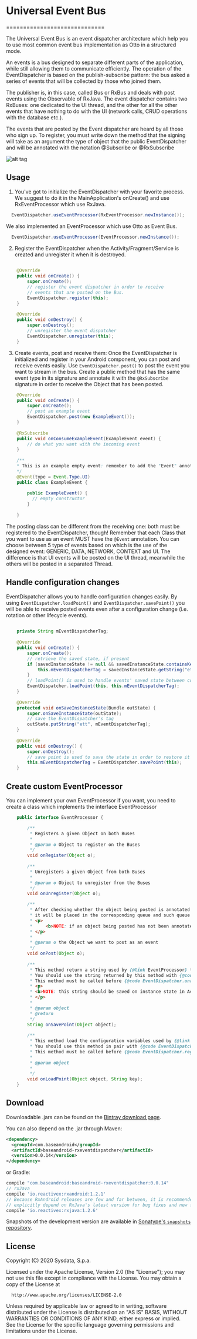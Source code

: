 # Universal Event Bus
=============================

The Universal Event Bus is an event dispatcher architecture which help you to use most common event bus implementation as Otto in a structured mode.

An events is a bus designed to separate different parts of the application, while still allowing them to communicate efficiently.
The operation of the EventDispatcher is based on the publish-subscribe pattern: the bus asked a series of events that will be collected by those who joined them.

The publisher is, in this case, called Bus or RxBus and deals with post events using the Observable of RxJava. The event dispatcher contains two RxBuses: one dedicated to the UI thread, and the other for all the other events that have nothing to do with the UI (network calls, CRUD operations with the database etc.).

The events that are posted by the Event dispatcher are heard by all those who sign up. To register, you must write down the method that the signing will take as an argument the type of object that the public EventDispatcher and will be annotated with the notation @Subscribe or @RxSubscribe

![alt tag](http://sharing.sysdata.it/fvgmock/ues-diagram01.png)

Usage
--------

1) You've got to initialize the EventDispatcher with your favorite process. 
We suggest to do it in the MainApplication's onCreate() and use RxEventProcessor which use RxJava.

```java
  EventDispatcher.useEventProcessor(RxEventProcessor.newInstance());
```
We also implemented an EventProcessor which use Otto as Event Bus.

```java
  EventDispatcher.useEventProcessor(EventProcessor.newInstance());
```
2) Register the EventDispatcher when the Activity/Fragment/Service is created and unregister it when it is destroyed.

```java
    
    @Override
    public void onCreate() {
        super.onCreate();
        // register the event dispatcher in order to receive 
        // events that are posted on the Bus.
        EventDispatcher.register(this);
    }
    
    @Override
    public void onDestroy() {
        super.onDestroy();
        // unregister the event dispatcher
        EventDispatcher.unregister(this);
    }
```
3) Create events, post and receive them: Once the EventDispatcher is initialized and register in your Android component, you can post and receive events easily. Use `EventDispatcher.post()` to post the event you want to stream in the bus. Create a public method that has the same event type in its signature and annotate it with the `@RxSubscribe` signature in order to receive the Object that has been posted.

```java
    @Override
    public void onCreate() {
        super.onCreate();
        // post an example event 
        EventDispatcher.post(new ExampleEvent());
    }
    
    @RxSubscribe
    public void onConsumeExampleEvent(ExampleEvent event) {
        // do what you want with the incoming event
    }
    
    /**
    * This is an example empty event: remember to add the "Event" annotation!!
    */
    @Event(type = Event.Type.UI)
    public class ExampleEvent {
    
        public ExampleEvent() {
          // empty constructor
        }
        
    }
```

The posting class can be different from the receiving one: both must be registered to the EventDispatcher, though! Remember that each Class that you want to use as an event MUST have the `@Event` annotation. You can choose between 5 type of events based on which is the use of the designed event: GENERIC, DATA, NETWORK, CONTEXT and UI. The difference is that UI events will be posted on the UI thread, meanwhile the others will be posted in a separated Thread.

Handle configuration changes
--------

EventDispatcher allows you to handle configuration changes easily. By using `EventDispatcher.loadPoint()` and `EventDispatcher.savePoint()` you will be able to receive posted events even after a configuration change (i.e. rotation or other lifecycle events).

```java
    
    private String mEventDispatcherTag;
    
    @Override
    public void onCreate() {
        super.onCreate();
        // retrieve the saved state, if present
        if (savedInstanceState != null && savedInstanceState.containsKey("ett")) {
            this.mEventDispatcherTag = savedInstanceState.getString("ett");
        }
        // loadPoint() is used to handle events' saved state between configuration changes 
        EventDispatcher.loadPoint(this, this.mEventDispatcherTag);
    }
    
    @Override
    protected void onSaveInstanceState(Bundle outState) {
        super.onSaveInstanceState(outState);
        // save the EventDispatcher's tag
        outState.putString("ett", mEventDispatcherTag);
    }
    
    @Override
    public void onDestroy() {
        super.onDestroy();
        // save point is used to save the state in order to restore it later, after the configuration change.
        this.mEventDispatcherTag = EventDispatcher.savePoint(this);
    }
```

Create custom EventProcessor
--------

You can implement your own EventProcessor if you want, you need to create a class which implements the interface EventProcessor

```java
    public interface EventProcessor {

        /**
         * Registers a given Object on both Buses
         *
         * @param o Object to register on the Buses
         */
        void onRegister(Object o);
    
        /**
         * Unregisters a given Object from both Buses
         *
         * @param o Object to unregister from the Buses
         */
        void onUnregister(Object o);

        /**
         * After checking whether the object being posted is annotated with the {@link Event} Annotation,
         * it will be placed in the corresponding queue and such queue will be then sorted by {@link Event.Priority}.
         * <p>
         *     <b>NOTE: if an object being posted has not been annotated with the {@link Event} Annotation it will be disregarded!!!</b>
         * </p>
         *
         * @param o the Object we want to post as an event
         */
        void onPost(Object o);
    
        /**
         * This method return a string used by {@link EventProcessor} to save the state of the object in configuration changes.<br>
         * You should use the string returned by this method with {@code EventDispatcher.loadPoint()}<br>
         * This method must be called before {@code EventDispatcher.unregister(...)} (in {@code OnPause(...)} method for example)
         * <p>
         * <b>NOTE: this string should be saved on instance state in Activity and retrieved when it restart on OnCreate(...) method</b>
         * </p>
         *
         * @param object
         * @return
         */
        String onSavePoint(Object object);
    
        /**
         * This method load the configuration variables used by {@link EventDispatcher} to handle the configuration changes.<br>
         * You should use this method in pair with {@code EventDispatcher.savePoint(...)}.<br>
         * This method must be called before {@code EventDispatcher.register(...)} (in {@code OnResume(...)} method for example)<br>
         *
         * @param object
         *
         */
        void onLoadPoint(Object object, String key);
    }
```


Download
--------

Downloadable .jars can be found on the [Bintray download page][2].

You can also depend on the .jar through Maven:
```xml
<dependency>
  <groupId>com.baseandroid</groupId>
  <artifactId>baseandroid-rxeventdispatcher</artifactId>
  <version>0.0.14</version>
</dependency>
```
or Gradle:
```groovy
compile "com.baseandroid:baseandroid-rxeventdispatcher:0.0.14"
// rxJava
compile 'io.reactivex:rxandroid:1.2.1'
// Because RxAndroid releases are few and far between, it is recommended you also
// explicitly depend on RxJava's latest version for bug fixes and new features.
compile 'io.reactivex:rxjava:1.2.6'
```

Snapshots of the development version are available in [Sonatype's `snapshots` repository][snap].



License
-------

  Copyright (C) 2020 Sysdata, S.p.a.
 
  Licensed under the Apache License, Version 2.0 (the "License");
  you may not use this file except in compliance with the License.
  You may obtain a copy of the License at
 
      http://www.apache.org/licenses/LICENSE-2.0
 
  Unless required by applicable law or agreed to in writing, software
  distributed under the License is distributed on an "AS IS" BASIS,
  WITHOUT WARRANTIES OR CONDITIONS OF ANY KIND, either express or implied.
  See the License for the specific language governing permissions and
  limitations under the License.



 [1]: http://square.github.com/otto/
 [2]: https://dl.bintray.com/sysdata/maven/com/baseandroid/baseandroid-eventdispatcher/
 [snap]: https://oss.sonatype.org/content/repositories/snapshots/
